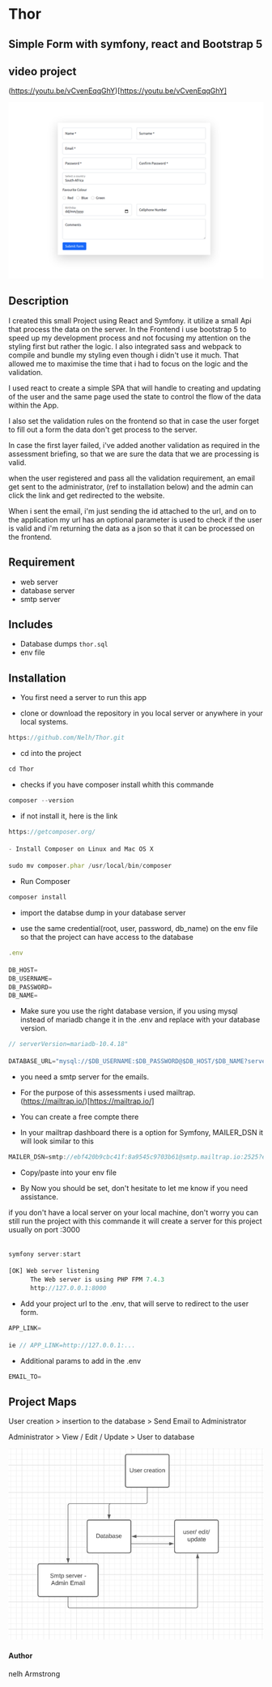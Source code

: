 # Thor

## Simple Form with symfony, react and Bootstrap 5

## video project 

(https://youtu.be/vCvenEqqGhY)[https://youtu.be/vCvenEqqGhY]


![Optional Text](/assets/images/image-1.png)

## Description

I created this small Project using React and Symfony. it utilize a small Api that process the data on the server. 
In the Frontend i use bootstrap 5 to speed up my development process and not focusing my attention on the styling first but rather the logic. I also integrated sass and webpack  to compile and bundle my styling even though i didn't use it much.
That allowed me to maximise the time that i had to focus on the logic and the validation. 

I used react to create a simple SPA that will handle to creating and updating of the user and the same page used the state to control the flow of the data within the App. 

I also set the validation rules on the frontend so that in case the user forget to fill out a form the data don't get process to the server.

In case the first layer failed, i've added another validation as required in the assessment briefing, so that we are sure the data that we are processing is valid.

when the user registered and pass all the validation requirement, an email get sent to the administrator, (ref to installation below) and the admin can click the link and get redirected to the website.

When i sent the email, i'm just sending the id attached to the url, and on to the application my url has an optional parameter is used to check if the user is valid and i'm returning the data as a json so that it can be processed on the frontend.


## Requirement
- web server
- database server
- smtp server

## Includes
- Database dumps `thor.sql`
- env file

## Installation

- You first need a server to run this app

- clone or download the repository in you local server or anywhere in your local systems.

```javascript
https://github.com/Nelh/Thor.git

```

- cd into the project

```javascript
cd Thor

```

- checks if you have composer install whith this commande

```javascript
composer --version
```

- if not install it, here is the link

```javascript
https://getcomposer.org/

- Install Composer on Linux and Mac OS X

sudo mv composer.phar /usr/local/bin/composer

```

- Run Composer

```javascript
composer install
```

- import the databse dump in your database server

- use the same credential(root, user, password, db_name) on the env file so that the project can have access to the database

```javascript
.env

DB_HOST=
DB_USERNAME=
DB_PASSWORD=
DB_NAME=

```
- Make sure you use the right database version, if you using mysql instead of mariadb change it in the .env and replace with your database version.

```javascript
// serverVersion=mariadb-10.4.18"

DATABASE_URL="mysql://$DB_USERNAME:$DB_PASSWORD@$DB_HOST/$DB_NAME?serverVersion=mariadb-10.4.18"

```


- you need a smtp server for the emails.

- For the purpose of this assessments i used mailtrap. (https://mailtrap.io/)[https://mailtrap.io/]

- You can create a free compte there

- In your mailtrap dashboard there is a option for Symfony, MAILER_DSN it will look similar to this

```javascript
MAILER_DSN=smtp://ebf420b9cbc41f:8a9545c9703b61@smtp.mailtrap.io:2525?encryption=tls&auth_mode=login
```

- Copy/paste into your env file

- By Now you should be set, don't hesitate to let me know if you need assistance.


if you don't have a local server on your local machine, don't worry you can still run the project with this commande it will create a server for this project usually on port :3000


```javascript

symfony server:start

[OK] Web server listening                                                      
      The Web server is using PHP FPM 7.4.3                                     
      http://127.0.0.1:8000      
```

- Add your project url to the .env, that will serve to redirect to the user form.

```javascript
APP_LINK=

ie // APP_LINK=http://127.0.0.1:...
```

- Additional params to add in the .env

```javascript
EMAIL_TO=
```

## Project Maps

User creation > insertion to the database > Send Email to Administrator

Administrator > View / Edit / Update > User to database

![Optional Text](/assets/images/image-3.png)



#### Author
nelh Armstrong